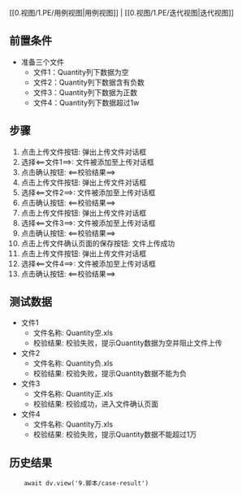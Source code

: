 [[0.视图/1.PE/用例视图|用例视图]] | [[0.视图/1.PE/迭代视图|迭代视图]]

## 前置条件

- 准备三个文件
	- 文件1：Quantity列下数据为空
	- 文件2：Quantity列下数据含有负数
	- 文件3：Quantity列下数据为正数
	- 文件4：Quantity列下数据超过1w

## 步骤

1. 点击上传文件按钮: 弹出上传文件对话框
2. 选择<==文件1==>: 文件被添加至上传对话框
3. 点击确认按钮: <==校验结果==>
4. 点击上传文件按钮: 弹出上传文件对话框
5. 选择<==文件2==>: 文件被添加至上传对话框
6. 点击确认按钮: <==校验结果==>
7. 点击上传文件按钮: 弹出上传文件对话框
8. 选择<==文件3==>: 文件被添加至上传对话框
9. 点击确认按钮: <==校验结果==>
10. 点击上传文件确认页面的保存按钮: 文件上传成功
11. 点击上传文件按钮: 弹出上传文件对话框
12. 选择<==文件4==>: 文件被添加至上传对话框
13. 点击确认按钮: <==校验结果==>

## 测试数据

- 文件1
	- 文件名称: Quantity空.xls
	- 校验结果: 校验失败，提示Quantity数据为空并阻止文件上传
- 文件2
	- 文件名称: Quantity负.xls
	- 校验结果: 校验失败，提示Quantity数据不能为负
- 文件3
	- 文件名称: Quantity正.xls
	- 校验结果: 校验成功，进入文件确认页面
- 文件4
	- 文件名称: Quantity万.xls
	- 校验结果: 校验失败，提示Quantity数据不能超过1万

## 历史结果

```dataviewjs
    await dv.view('9.脚本/case-result')
```
